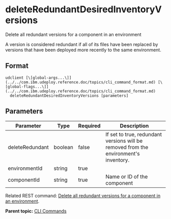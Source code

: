 # deleteRedundantDesiredInventoryVersions

Delete all redundant versions for a component in an environment

A version is considered redundant if all of its files have been replaced by versions that have been deployed more recently to the same environment.

## Format

```
udclient [\[global-args...\]](../../com.ibm.udeploy.reference.doc/topics/cli_command_format.md) [\[global-flags...\]](../../com.ibm.udeploy.reference.doc/topics/cli_command_format.md)
  deleteRedundantDesiredInventoryVersions [parameters]
```

## Parameters

|Parameter|Type|Required|Description|
|---------|----|--------|-----------|
|deleteRedundant|boolean|false|If set to true, redundant versions will be removed from the environment's inventory.|
|environmentId|string|true| |
|componentId|string|true|Name or ID of the component|

Related REST command: [Delete all redundant versions for a component in an environment](rest_cli_envid_redundantversions_componentid_delete.md).

**Parent topic:** [CLI Commands](../../com.ibm.udeploy.reference.doc/topics/cli_commands.md)

